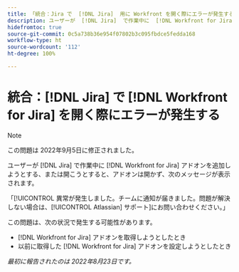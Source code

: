 ```yaml
---
title: 「統合：Jira で  [!DNL Jira]  用に Workfront を開く際にエラーが発生する」
description: ユーザーが  [!DNL Jira]  で作業中に  [!DNL Workfront for Jira]  アドオンを追加しようとする、または開こうとすると、アドオンは開かず、エラーメッセージが表示されます。」
hidefromtoc: true
source-git-commit: 0c5a738b36e954f07802b3c095fbdce5fedda168
workflow-type: ht
source-wordcount: '112'
ht-degree: 100%

---
```



# 統合：[!DNL Jira] で [!DNL Workfront for Jira] を開く際にエラーが発生する

>[!NOTE]
>
>この問題は 2022年9月5日に修正されました。

ユーザーが [!DNL Jira] で作業中に [!DNL Workfront for Jira] アドオンを追加しようとする、または開こうとすると、アドオンは開かず、次のメッセージが表示されます。

「[!UICONTROL 異常が発生しました。チームに通知が届きました。問題が解決しない場合は、[!UICONTROL Atlassian] サポート]にお問い合わせください。」

この問題は、次の状況で発生する可能性があります。

* [!DNL Workfront for Jira] アドオンを取得しようとしたとき
* 以前に取得した [!DNL Workfront for Jira] アドオンを設定しようとしたとき

_最初に報告されたのは 2022年8月23日です。_

